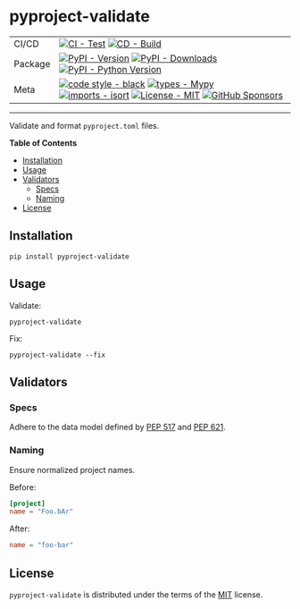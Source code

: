 # pyproject-validate

| | |
| --- | --- |
| CI/CD | [![CI - Test](https://github.com/ofek/pyproject-validate/actions/workflows/test.yml/badge.svg)](https://github.com/ofek/pyproject-validate/actions/workflows/test.yml) [![CD - Build](https://github.com/ofek/pyproject-validate/actions/workflows/build.yml/badge.svg)](https://github.com/ofek/pyproject-validate/actions/workflows/build.yml) |
| Package | [![PyPI - Version](https://img.shields.io/pypi/v/pyproject-validate.svg?logo=pypi&label=PyPI&logoColor=gold)](https://pypi.org/project/pyproject-validate/) [![PyPI - Downloads](https://img.shields.io/pypi/dm/pyproject-validate.svg?color=blue&label=Downloads&logo=pypi&logoColor=gold)](https://pypi.org/project/pyproject-validate/) [![PyPI - Python Version](https://img.shields.io/pypi/pyversions/pyproject-validate.svg?logo=python&label=Python&logoColor=gold)](https://pypi.org/project/pyproject-validate/) |
| Meta | [![code style - black](https://img.shields.io/badge/code%20style-black-000000.svg)](https://github.com/psf/black) [![types - Mypy](https://img.shields.io/badge/types-Mypy-blue.svg)](https://github.com/ambv/black) [![imports - isort](https://img.shields.io/badge/imports-isort-ef8336.svg)](https://github.com/pycqa/isort) [![License - MIT](https://img.shields.io/badge/license-MIT-9400d3.svg)](https://spdx.org/licenses/) [![GitHub Sponsors](https://img.shields.io/github/sponsors/ofek?logo=GitHub%20Sponsors&style=social)](https://github.com/sponsors/ofek) |

-----

Validate and format `pyproject.toml` files.

**Table of Contents**

- [Installation](#installation)
- [Usage](#usage)
- [Validators](#validators)
  - [Specs](#specs)
  - [Naming](#naming)
- [License](#license)

## Installation

```console
pip install pyproject-validate
```

## Usage

Validate:

```console
pyproject-validate
```

Fix:

```console
pyproject-validate --fix
```

## Validators

### Specs

Adhere to the data model defined by [PEP 517](https://www.python.org/dev/peps/pep-0517/#source-trees) and [PEP 621](https://www.python.org/dev/peps/pep-0621/#details).

### Naming

Ensure normalized project names.

Before:

```toml
[project]
name = "Foo.bAr"
```

After:

```toml
name = "foo-bar"
```

## License

`pyproject-validate` is distributed under the terms of the [MIT](https://spdx.org/licenses/MIT.html) license.
